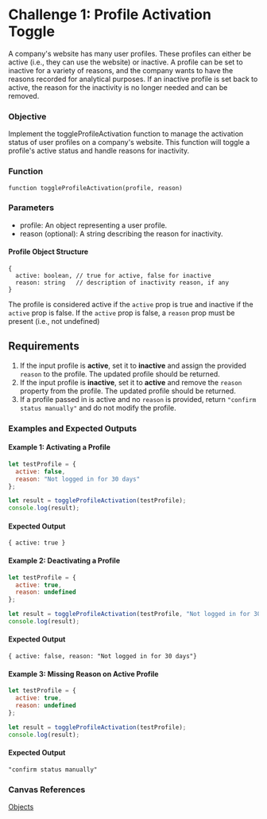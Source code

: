 # Challenge 1: Profile Activation Toggle

A company's website has many user profiles. These profiles can either be active (i.e., they can use the website) or inactive. A profile can be set to inactive for a variety of reasons, and the company wants to have the reasons recorded for analytical purposes. If an inactive profile is set back to active, the reason for the inactivity is no longer needed and can be removed.

### Objective 
Implement the toggleProfileActivation function to manage the activation status of user profiles on a company's website. This function will toggle a profile's active status and handle reasons for inactivity.

### Function
```
function toggleProfileActivation(profile, reason)
```
### Parameters
- profile: An object representing a user profile.
- reason (optional): A string describing the reason for inactivity.

#### Profile Object Structure
```
{
  active: boolean, // true for active, false for inactive
  reason: string   // description of inactivity reason, if any
}
```

The profile is considered active if the `active` prop is true and inactive if the `active` prop is false. If the `active` prop is false, a `reason` prop must be present (i.e., not undefined)

## Requirements
   1. If the input profile is **active**, set it to **inactive** and assign the provided `reason` to the profile. The updated profile should be returned.
   2. If the input profile is **inactive**, set it to **active** and remove the `reason` property from the profile. The updated profile should be returned.
   3. If a profile passed in is active and no `reason` is provided, return `"confirm status manually"` and do not modify the profile.

### Examples and Expected Outputs

#### Example 1: Activating a Profile
```javascript
let testProfile = {
  active: false,
  reason: "Not logged in for 30 days"
};

let result = toggleProfileActivation(testProfile);
console.log(result); 
```

#### Expected Output
```
{ active: true }
```

#### Example 2: Deactivating a Profile
```javascript
let testProfile = {
  active: true,
  reason: undefined
};

let result = toggleProfileActivation(testProfile, "Not logged in for 30 days");
console.log(result);
```

#### Expected Output
 ```
 { active: false, reason: "Not logged in for 30 days"}
 ```

#### Example 3: Missing Reason on Active Profile
```javascript
let testProfile = {
  active: true,
  reason: undefined
};

let result = toggleProfileActivation(testProfile);
console.log(result); 
```

#### Expected Output
```
"confirm status manually"
```


### Canvas References
[Objects](https://bloomtech.instructure.com/courses/2785/modules/items/690416)


